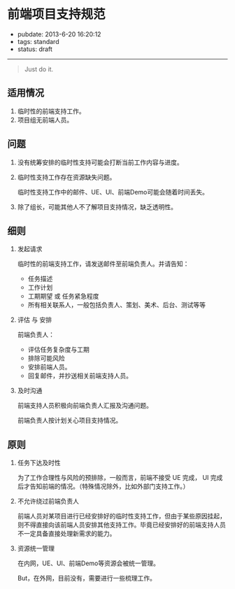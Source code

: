 # 前端项目支持规范 #

- pubdate: 2013-6-20 16:20:12
- tags: standard
- status: draft

----------------

> Just do it.


## 适用情况

1. 临时性的前端支持工作。
2. 项目组无前端人员。

## 问题

1. 没有统筹安排的临时性支持可能会打断当前工作内容与进度。
2. 临时性支持工作存在资源缺失问题。

    临时性支持工作中的邮件、UE、UI、前端Demo可能会随着时间丢失。

3. 除了组长，可能其他人不了解项目支持情况，缺乏透明性。

## 细则

1. 发起请求

    临时性的前端支持工作，请发送邮件至前端负责人。并请告知：

    - 任务描述
    - 工作计划
    - 工期期望 或 任务紧急程度
    - 所有相关联系人，一般包括负责人、策划、美术、后台、测试等等

2. 评估 与 安排

    前端负责人：

    - 评估任务复杂度与工期
    - 排除可能风险
    - 安排前端人员。
    - 回复邮件，并抄送相关前端支持人员。

3. 及时沟通

    前端支持人员积极向前端负责人汇报及沟通问题。

    前端负责人按计划关心项目支持情况。

## 原则

1. 任务下达及时性

    为了工作合理性与风险的预排除，一般而言，前端不接受 UE 完成， UI 完成后才告知前端的情况。（特殊情况除外，比如外部门支持工作。）

2. 不允许绕过前端负责人

    前端人员对某项目进行已经安排好的临时性支持工作，但由于某些原因挂起，则不得直接向该前端人员安排其他支持工作。毕竟已经安排好的前端支持人员不一定具备直接处理新需求的能力。

3. 资源统一管理

    在内网，UE、UI、前端Demo等资源会被统一管理。

    But，在外网，目前没有，需要进行一些梳理工作。